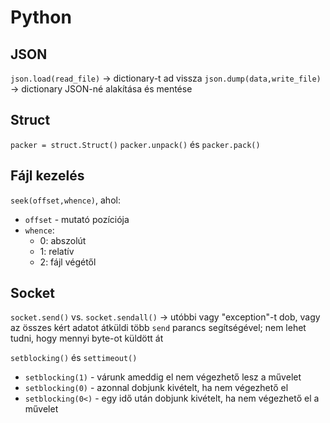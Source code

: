 # Python
## JSON 
`json.load(read_file)` -> dictionary-t ad vissza
`json.dump(data,write_file)` -> dictionary JSON-né alakítása és mentése

## Struct
`packer = struct.Struct()`
`packer.unpack()` és `packer.pack()`

## Fájl kezelés
`seek(offset,whence)`, ahol:
- `offset` - mutató pozíciója
- `whence`:
	- 0: abszolút
	- 1: relatív
	- 2: fájl végétől 

## Socket
`socket.send()` vs. `socket.sendall()` -> utóbbi vagy "exception"-t dob, vagy az összes kért adatot átküldi több `send` parancs segítségével; nem lehet tudni, hogy mennyi byte-ot küldött át

`setblocking()` és `settimeout()`
- `setblocking(1)` - várunk ameddig el nem végezhető lesz a művelet
- `setblocking(0)` - azonnal dobjunk kivételt, ha nem végezhető el
- `setblocking(0<)` - egy idő után dobjunk kivételt, ha nem  végezhető el a művelet